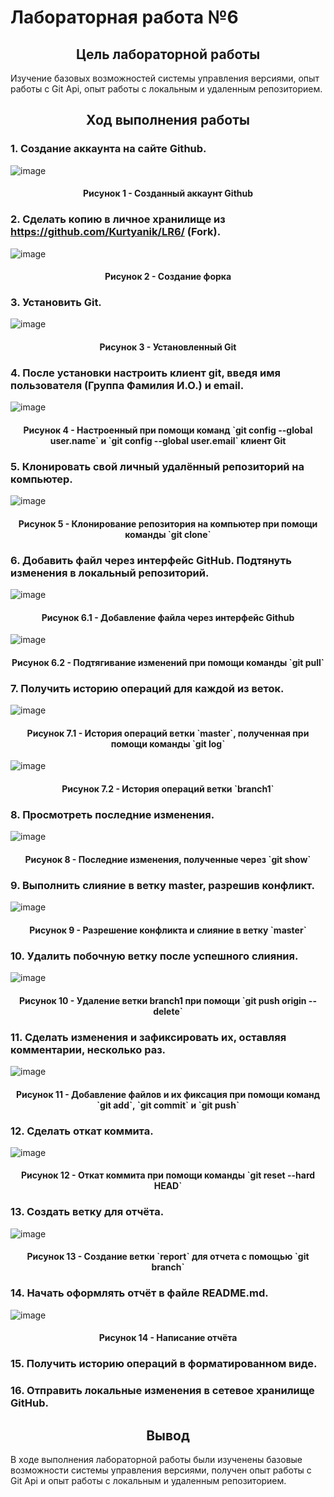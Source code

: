 # Лабораторная работа №6

<h2 align="center"> Цель лабораторной работы</h2>
Изучение базовых возможностей системы управления версиями, опыт работы с Git Api, опыт работы с локальным и удаленным репозиторием.

<h2 align="center"> Ход выполнения работы</h2>

### 1. Создание аккаунта на сайте Github.
![image](Screenshots/1.jpg)
<h4 align="center">Рисунок 1 - Созданный аккаунт Github</h4>

### 2. Сделать копию в личное хранилище из https://github.com/Kurtyanik/LR6/ (Fork).
![image](Screenshots/2.jpg)
<h4 align="center">Рисунок 2 - Создание форка</h4>

### 3. Установить Git.
![image](Screenshots/3.jpg)
<h4 align="center">Рисунок 3 - Установленный Git</h4>

### 4. После установки настроить клиент git, введя имя пользователя (Группа Фамилия И.О.) и email.
![image](Screenshots/4.jpg)
<h4 align="center">Рисунок 4 - Настроенный при помощи команд `git config --global user.name` и `git config --global user.email` клиент Git</h4>

### 5. Клонировать свой личный удалённый репозиторий на компьютер.
![image](Screenshots/5.jpg)
<h4 align="center">Рисунок 5 - Клонирование репозитория на компьютер при помощи команды `git clone`</h4>

### 6. Добавить файл через интерфейс GitHub. Подтянуть изменения в локальный репозиторий.
![image](Screenshots/6(1).jpg)
<h4 align="center">Рисунок 6.1 - Добавление файла через интерфейс Github</h4>

![image](Screenshots/6(2).jpg)
<h4 align="center">Рисунок 6.2 - Подтягивание изменений при помощи команды `git pull`</h4>

### 7. Получить историю операций для каждой из веток.
![image](Screenshots/7(1).jpg)
<h4 align="center">Рисунок 7.1 - История операций ветки `master`, полученная при помощи команды `git log`</h4>

![image](Screenshots/7(2).jpg)
<h4 align="center">Рисунок 7.2 - История операций ветки `branch1`</h4>

### 8. Просмотреть последние изменения.
![image](Screenshots/8.jpg)
<h4 align="center">Рисунок 8 - Последние изменения, полученные через `git show`</h4>

### 9. Выполнить слияние в ветку master, разрешив конфликт.
![image](Screenshots/9.jpg)
<h4 align="center">Рисунок 9 - Разрешение конфликта и слияние в ветку `master`</h4>

### 10. Удалить побочную ветку после успешного слияния.
![image](Screenshots/10.jpg)
<h4 align="center">Рисунок 10 - Удаление ветки branch1 при помощи `git push origin --delete`</h4>

### 11. Сделать изменения и зафиксировать их, оставляя комментарии, несколько раз. 
![image](Screenshots/11.jpg)
<h4 align="center">Рисунок 11 - Добавление файлов и их фиксация при помощи команд `git add`, `git commit` и `git push`</h4>

### 12. Сделать откат коммита.
![image](Screenshots/12.jpg)
<h4 align="center">Рисунок 12 - Откат коммита при помощи команды `git reset --hard HEAD`</h4>

### 13. Создать ветку для отчёта. 
![image](Screenshots/13.jpg)
<h4 align="center">Рисунок 13 - Создание ветки `report` для отчета с помощью `git branch`</h4>

### 14. Начать оформлять отчёт в файле README.md.
![image](Screenshots/14.jpg)
<h4 align="center">Рисунок 14 - Написание отчёта</h4>

### 15. Получить историю операций в форматированном виде.

### 16. Отправить локальные изменения в сетевое хранилище GitHub.

<h2 align="center"> Вывод </h2>
В ходе выполнения лабораторной работы были изученены базовые возможности системы управления версиями, получен опыт работы с Git Api и опыт работы с локальным и удаленным репозиторием.
